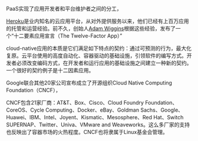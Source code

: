 PaaS实现了应用开发者和平台维护者之间的分工，

[Heroku](http://www.heroku.com/)是业内知名的云应用平台，从对外提供服务以来，他们已经有上百万应用的托管和运营经验。前不久，创始人[Adam Wiggins](https://github.com/adamwiggins/)根据这些经验，发布了一个“十二要素应用宣言（The Twelve-Factor App）”

cloud-native应用的本质是它们满足如下特点的契约：通过可预测的行为，最大化复原。云平台使用的高度自动化、容器驱动的基础设施，引领软件的编写方式。开发者必须改变编码方式，在开发者和运行应用的基础设施之间建立一种新的契约。一个很好的契约例子是十二因素应用。

Google联合其他20家公司宣布成立了开源组织Cloud Native Computing Foundation（CNCF），

CNCF包含21家厂商：AT&T、Box、Cisco、Cloud Foundry Foundation、CoreOS、Cycle Computing、Docker、eBay、Goldman Sachs、Google、Huawei、IBM、Intel、Joyent、Kismatic、Mesosphere、Red Hat、Switch SUPERNAP、Twitter、Univa、VMware and Weaveworks。这么多厂家的支持也反映出了容器市场的火热程度。CNCF也将隶属于Linux基金会管理。

